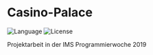 # Casino-Palace
![Language](https://img.shields.io/badge/language-java-green.svg)
![License](https://img.shields.io/github/license/Alainx277/Casino-Palace.svg)

Projektarbeit in der IMS Programmierwoche 2019
